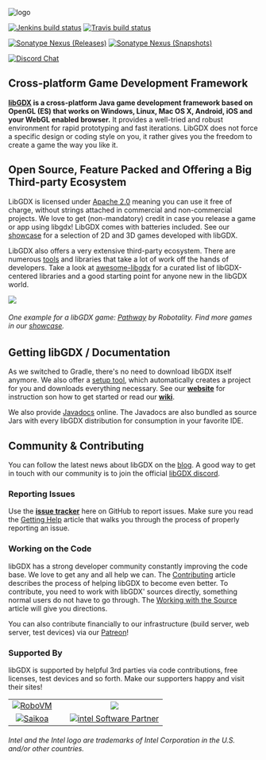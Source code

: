![logo](http://libgdx.com/assets/images/logo.png)

[![Jenkins build status](https://libgdx.badlogicgames.com/jenkins/buildStatus/icon?subject=Jenkins&job=libgdx&.png)](https://libgdx.badlogicgames.com/jenkins/job/libgdx/) 
[![Travis build status](https://img.shields.io/travis/libgdx/libgdx/master.svg?label=Travis%20CI)](https://travis-ci.org/libgdx/libgdx)

[![Sonatype Nexus (Releases)](https://img.shields.io/nexus/r/com.badlogicgames.gdx/gdx?nexusVersion=2&server=https%3A%2F%2Foss.sonatype.org&label=version)](https://search.maven.org/artifact/com.badlogicgames.gdx/gdx)
[![Sonatype Nexus (Snapshots)](https://img.shields.io/nexus/s/com.badlogicgames.gdx/gdx?server=https%3A%2F%2Foss.sonatype.org&label=snapshot)](https://oss.sonatype.org/#nexus-search;gav~com.badlogicgames.gdx~gdx~~~~kw,versionexpand)

[![Discord Chat](https://img.shields.io/discord/348229412858101762?logo=discord)](https://discord.gg/7c6Wg8H)

## Cross-platform Game Development Framework
**[libGDX](https://libgdx.github.io) is a cross-platform Java game development framework based on OpenGL (ES) that works on Windows, Linux, Mac OS X, Android, iOS and your WebGL enabled browser.** It provides a well-tried and robust environment for rapid prototyping and fast iterations. LibGDX does not force a specific design or coding style on you, it rather gives you the freedom to create a game the way you like it.

## Open Source, Feature Packed and Offering a Big Third-party Ecosystem
LibGDX is licensed under [Apache 2.0](http://www.apache.org/licenses/LICENSE-2.0.html) meaning you can use it free of charge, without strings attached in commercial and non-commercial projects. We love to get (non-mandatory) credit in case you release a game or app using libgdx! LibGDX comes with batteries included. See our [showcase](https://libgdx.github.io/showcase/) for a selection of 2D and 3D games developed with libGDX. 

LibGDX also offers a very extensive third-party ecosystem. There are numerous [tools](https://libgdx.github.io/dev/tools/) and libraries that take a lot of work off the hands of developers. Take a look at [awesome-libgdx](https://github.com/rafaskb/awesome-libgdx) for a curated list of libGDX-centered libraries and a good starting point for anyone new in the libGDX world.

![](https://libgdx.github.io/assets/images/index_showcase/game0.png)
###### One example for a libGDX game: [Pathway](https://store.steampowered.com/app/546430/Pathway/) by Robotality. Find more games in our [showcase](https://libgdx.github.io/showcase/).

## Getting libGDX / Documentation
As we switched to Gradle, there's no need to download libGDX itself anymore. We also offer a [setup tool](https://libgdx.github.io/dev/#how-to-get-started-with-libgdx), which automatically creates a project for you and downloads everything necessary. See our **[website](https://libgdx.github.io/dev/setup/)** for instruction son how to get started or read our **[wiki](https://github.com/libgdx/libgdx/wiki)**.

We also provide [Javadocs](http://libgdx.badlogicgames.com/nightlies/docs/api/) online. The Javadocs are also bundled as source Jars with every libGDX distribution for consumption in your favorite IDE.

## Community & Contributing
You can follow the latest news about libGDX on the [blog](https://libgdx.github.io/news/). A good way to get in touch with our community is to join the official [libGDX discord](https://discord.gg/6pgDK9F).

### Reporting Issues
Use the **[issue tracker](https://github.com/libgdx/libgdx/issues)** here on GitHub to report issues. Make sure you read the [Getting Help](https://github.com/libgdx/libgdx/wiki/Getting-help) article that walks you through the process of properly reporting an issue.

### Working on the Code
libGDX has a strong developer community constantly improving the code base. We love to get any and all help we can. The [Contributing](https://github.com/libgdx/libgdx/wiki/Contributing) article describes the process of helping libGDX to become even better. To contribute, you need to work with libGDX' sources directly, something normal users do not have to go through. The [Working with the Source](https://libgdx.github.io/dev/from_source/) article will give you directions.

You can also contribute financially to our infrastructure (build server, web server, test devices) via our [Patreon](http://patreon.com/libgdx)!

### Supported By
libGDX is supported by helpful 3rd parties via code contributions, free licenses, test devices and so forth. Make our supporters happy and visit their sites!

<table>
<tr>
<td style="text-align: center;"><a href="https://github.com/MobiVM/robovm"><img style="margin-right:20px" src="http://libgdx.com/assets/images/sponsors/robovm.png" alt="RoboVM" /></a></td>
<td style="text-align: center;"><a href="http://bit.ly/spinegdx"><img src="http://libgdx.com/assets/images/sponsors/spine.png"></a></td>
</tr>

<tr>
<td style="text-align: center;"><a href="http://bit.ly/saikoagdx"><img style="margin-right:20px" src="http://libgdx.com/assets/images/sponsors/saikoa.png" alt="Saikoa" /></a></td>
<td style="text-align: center;"><a href="http://bit.ly/intelgdx"><img src="http://libgdx.com/assets/images/sponsors/intel.png" alt="intel Software Partner" /></a></td>
</tr>
</table>

###### Intel and the Intel logo are trademarks of Intel Corporation in the U.S. and/or other countries.
